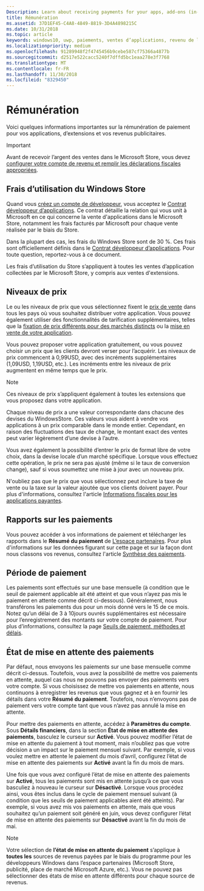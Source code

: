 ```yaml
---
Description: Learn about receiving payments for your apps, add-ons (in-app products), and advertising earnings.
title: Rémunération
ms.assetid: 37D1EF45-C4A8-4849-8819-3D4A4898215C
ms.date: 10/31/2018
ms.topic: article
keywords: windows10, uwp, paiements, ventes d’applications, revenu de l’application, revenu, frais d’utilisation du Store, mise en attente des paiements, pourcentage
ms.localizationpriority: medium
ms.openlocfilehash: 91289948f2f4745456b9cebe587cf75366a4877b
ms.sourcegitcommit: d2517e522cacc5240f7dffd5bc1eaa278e3f7768
ms.translationtype: MT
ms.contentlocale: fr-FR
ms.lasthandoff: 11/30/2018
ms.locfileid: "8329450"
---
```

# <a name="getting-paid"></a>Rémunération
Voici quelques informations importantes sur la rémunération de paiement pour vos applications, d’extensions et vos revenus publicitaires.

> [!IMPORTANT]
> Avant de recevoir l’argent des ventes dans le Microsoft Store, vous devez [configurer votre compte de revenu et remplir les déclarations fiscales appropriées](setting-up-your-payout-account-and-tax-forms.md).

## <a name="store-fee"></a>Frais d’utilisation du Windows Store

Quand vous [créez un compte de développeur](http://go.microsoft.com/fwlink/p/?LinkID=615100), vous acceptez le [Contrat développeur d’applications](https://docs.microsoft.com/legal/windows/agreements/app-developer-agreement). Ce contrat détaille la relation qui vous unit à Microsoft en ce qui concerne la vente d'applications dans le Microsoft Store, notamment les frais facturés par Microsoft pour chaque vente réalisée par le biais du Store.

Dans la plupart des cas, les frais du Windows Store sont de 30 %. Ces frais sont officiellement définis dans le [Contrat développeur d’applications](https://docs.microsoft.com/legal/windows/agreements/app-developer-agreement). Pour toute question, reportez-vous à ce document.

Les frais d’utilisation du Store s’appliquent à toutes les ventes d’application collectées par le Microsoft Store, y compris aux ventes d'extensions.


## <a name="price-tiers"></a>Niveaux de prix

Le ou les niveaux de prix que vous sélectionnez fixent le [prix de vente](set-and-schedule-app-pricing.md#base-price) dans tous les pays où vous souhaitez distribuer votre application. Vous pouvez également utiliser des fonctionnalités de tarification supplémentaires, telles que la [fixation de prix différents pour des marchés distincts](set-and-schedule-app-pricing.md#override-base-price-for-specific-markets) ou la [mise en vente de votre application](put-apps-and-add-ons-on-sale.md).

Vous pouvez proposer votre application gratuitement, ou vous pouvez choisir un prix que les clients devront verser pour l’acquérir. Les niveaux de prix commencent à 0,99USD, avec des incréments supplémentaires (1,09USD, 1,19USD, etc.). Les incréments entre les niveaux de prix augmentent en même temps que le prix.

> [!NOTE] 
> Ces niveaux de prix s’appliquent également à toutes les extensions que vous proposez dans votre application.

Chaque niveau de prix a une valeur correspondante dans chacune des devises du WindowsStore. Ces valeurs vous aident à vendre vos applications à un prix comparable dans le monde entier. Cependant, en raison des fluctuations des taux de change, le montant exact des ventes peut varier légèrement d’une devise à l’autre.

Vous avez également la possibilité d’entrer le prix de format libre de votre choix, dans la devise locale d’un marché spécifique. Lorsque vous effectuez cette opération, le prix ne sera pas ajusté (même si le taux de conversion change), sauf si vous soumettez une mise à jour avec un nouveau prix. 

N'oubliez pas que le prix que vous sélectionnez peut inclure la taxe de vente ou la taxe sur la valeur ajoutée que vos clients doivent payer. Pour plus d'informations, consultez l'article [Informations fiscales pour les applications payantes](tax-details-for-paid-apps.md).


## <a name="payout-reporting"></a>Rapports sur les paiements

Vous pouvez accéder à vos informations de paiement et télécharger les rapports dans le **Résumé du paiement** de [L’espace partenaires](https://partner.microsoft.com/dashboard). Pour plus d'informations sur les données figurant sur cette page et sur la façon dont nous classons vos revenus, consultez l'article [Synthèse des paiements](payout-summary.md).


## <a name="payout-timeframe"></a>Période de paiement

Les paiements sont effectués sur une base mensuelle (à condition que le seuil de paiement applicable ait été atteint et que vous n’ayez pas mis le paiement en attente comme décrit ci-dessous). Généralement, nous transférons les paiements dus pour un mois donné vers le 15 de ce mois. Notez qu’un délai de 3 à 10jours ouvrés supplémentaires est nécessaire pour l’enregistrement des montants sur votre compte de paiement. Pour plus d’informations, consultez la page [Seuils de paiement, méthodes et délais](payment-thresholds-methods-and-timeframes.md).


##  <a name="payout-hold-status"></a>État de mise en attente des paiements

Par défaut, nous envoyons les paiements sur une base mensuelle comme décrit ci-dessus. Toutefois, vous avez la possibilité de mettre vos paiements en attente, auquel cas nous ne pouvons pas envoyer des paiements vers votre compte. Si vous choisissez de mettre vos paiements en attente, nous continuons à enregistrer les revenus que vous gagnez et à en fournir les détails dans votre **Résumé du paiement**. Toutefois, nous n’envoyons pas de paiement vers votre compte tant que vous n’avez pas annulé la mise en attente. 

Pour mettre des paiements en attente, accédez à **Paramètres du compte**. Sous **Détails financiers**, dans la section **État de mise en attente des paiements**, basculez le curseur sur **Activé**. Vous pouvez modifier l’état de mise en attente du paiement à tout moment, mais n’oubliez pas que votre décision a un impact sur le paiement mensuel suivant. Par exemple, si vous voulez mettre en attente le paiement du mois d’avril, configurez l’état de mise en attente des paiements sur **Activé** avant la fin du mois de mars.

Une fois que vous avez configuré l’état de mise en attente des paiements sur **Activé**, tous les paiements sont mis en attente jusqu’à ce que vous basculiez à nouveau le curseur sur **Désactivé**. Lorsque vous procédez ainsi, vous êtes inclus dans le cycle de paiement mensuel suivant (à condition que les seuils de paiement applicables aient été atteints). Par exemple, si vous avez mis vos paiements en attente, mais que vous souhaitez qu’un paiement soit généré en juin, vous devez configurer l’état de mise en attente des paiements sur **Désactivé** avant la fin du mois de mai.

> [!NOTE]
> Votre sélection de **l’état de mise en attente du paiement** s’applique à **toutes les** sources de revenus payées par le biais du programme pour les développeurs Windows dans l’espace partenaires (Microsoft Store, publicité, place de marché Microsoft Azure, etc.). Vous ne pouvez pas sélectionner des états de mise en attente différents pour chaque source de revenus.


 

 




